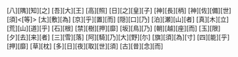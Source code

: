 [八][隅][知][之] [吾][大][王] [高][照] [日][之][皇][子] [神][長][柄] [神][佐][備][世][須]<[等]> [太][敷][為] [京][乎][置][而] [隠][口][乃] [泊][瀬][山][者] [真][木][立] [荒][山][道][乎] [石][根] [禁][樹][押][靡] [坂][鳥][乃] [朝][越][座][而] [玉][限] [夕][去][来][者] [三][雪][落] [阿][騎][乃][大][野][尓] [旗][須][為][寸] [四][能][乎][押][靡] [草][枕] [多][日][夜][取][世][須] [古][昔][念][而]
